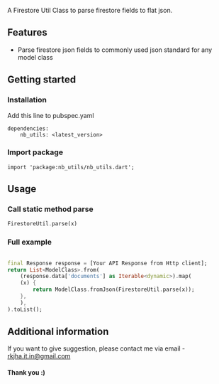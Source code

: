 <!-- 
This README describes the package. If you publish this package to pub.dev,
this README's contents appear on the landing page for your package.

For information about how to write a good package README, see the guide for
[writing package pages](https://dart.dev/guides/libraries/writing-package-pages). 

For general information about developing packages, see the Dart guide for
[creating packages](https://dart.dev/guides/libraries/create-library-packages)
and the Flutter guide for
[developing packages and plugins](https://flutter.dev/developing-packages). 
-->

A Firestore Util Class to parse firestore fields to flat json.

## Features

- Parse firestore json fields to commonly used json standard for any model class

## Getting started
### Installation 

Add this line to pubspec.yaml

```
dependencies:
    nb_utils: <latest_version>
```

### Import package

```
import 'package:nb_utils/nb_utils.dart';
```

## Usage

### Call static method parse

```dart
FirestoreUtil.parse(x)
```

### Full example 

```dart

final Response response = [Your API Response from Http client];
return List<ModelClass>.from(
    (response.data['documents'] as Iterable<dynamic>).map(
    (x) {
        return ModelClass.fromJson(FirestoreUtil.parse(x));
    },
    ),
).toList();

```

## Additional information
If you want to give suggestion, please contact me via email - rkjha.it.in@gmail.com

#### Thank you :)

